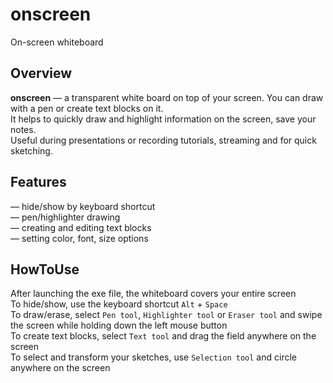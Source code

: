 # onscreen
On-screen whiteboard

## Overview
**onscreen** — a transparent white board on top of your screen. You can draw with a pen or create text blocks on it.   
It helps to quickly draw and highlight information on the screen, save your notes.   
Useful during presentations or recording tutorials, streaming and for quick sketching.   

## Features
— hide/show by keyboard shortcut   
— pen/highlighter drawing   
— creating and editing text blocks   
— setting color, font, size options   

## HowToUse
After launching the exe file, the whiteboard covers your entire screen    
To hide/show, use the keyboard shortcut `Alt` + `Space`   
To draw/erase, select `Pen tool`, `Highlighter tool` or `Eraser tool` and swipe the screen while holding down the left mouse button   
To create text blocks, select `Text tool` and drag the field anywhere on the screen   
To select and transform your sketches, use `Selection tool` and circle anywhere on the screen   
